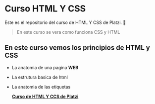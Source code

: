 # Curso HTML Y CSS
Este es el repositorio del curso de HTML Y CSS de Platzi. 💚 
>En este curso se vera como funciona CSS y HTML 
>

## En este curso vemos los principios de HTML y CSS
* La anatomia de una pagina **WEB**
* La estrutura basica de html
* La anatomia de las etiquetas
   
  
  [**Curso de HTML Y CCS de Platzi**](https://platzi.com/clases/html-css/)